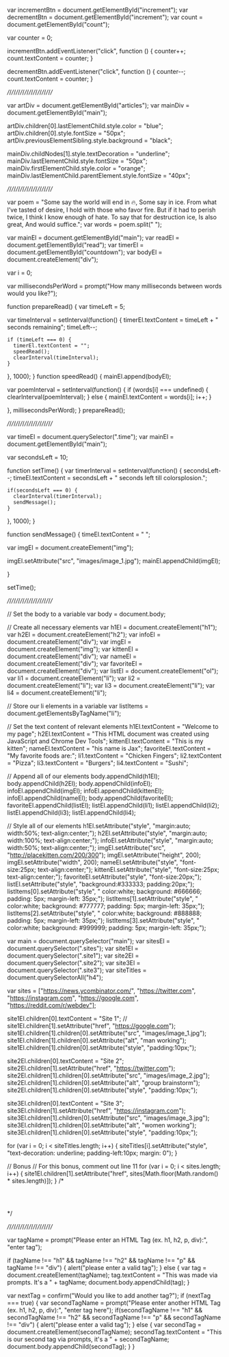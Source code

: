 
var incrementBtn = document.getElementById("increment");
var decrementBtn = document.getElementById("increment");
var count = document.getElementById("count");

var counter = 0;

incrementBtn.addEventListener("click", function () {
  counter++;
  count.textContent = counter;
}

decrementBtn.addEventListener("click", function () {
  counter--;
  count.textContent = counter;
}

*/*/*/*/*/*/*/*/*/*/*/*/*/*/*/*/*/*/*/*/*/*

var artDiv = document.getElementById("articles");
var mainDiv = document.getElementById("main");

artDiv.children[0].lastElementChild.style.color = "blue";
artDiv.children[0].style.fontSize = "50px";
artDiv.previousElementSibling.style.background = "black";

mainDiv.childNodes[1].style.textDecoration = "underline";
mainDiv.lastElementChild.style.fontSize = "50px";
mainDiv.firstElementChild.style.color = "orange";
mainDiv.lastElementChild.parentElement.style.fontSize = "40px";

*/*/*/*/*/*/*/*/*/*/*/*/*/*/*/*/*/*/*/*/*/*

  var poem = "Some say the world will end in 🔥, Some say in ice. From what I’ve tasted of desire, I hold with those who favor fire. But if it had to perish twice, I think I know enough of hate. To say that for destruction ice, Is also great, And would suffice.";
var words = poem.split(" ");

var mainEl = document.getElementById("main");
var readEl = document.getElementById("read");
var timerEl = document.getElementById("countdown");
var bodyEl = document.createElement("div");

var i = 0;

var millisecondsPerWord = prompt("How many milliseconds between words would you like?");

function prepareRead() {
  var timeLeft = 5;

  var timeInterval = setInterval(function() {
    timerEl.textContent = timeLeft + " seconds remaining";
    timeLeft--;

    if (timeLeft === 0) {
      timerEl.textContent = "";
      speedRead();
      clearInterval(timeInterval);
    }
  }, 1000);
}
function speedRead() {
  mainEl.append(bodyEl);

  var poemInterval = setInterval(function() {
    if (words[i] === undefined) {
      clearInterval(poemInterval);
    } else {
      mainEl.textContent = words[i];
      i++;
    }

  }, millisecondsPerWord);
}
prepareRead();

*/*/*/*/*/*/*/*/*/*/*/*/*/*/*/*/*/*/*/*/*/*

  var timeEl = document.querySelector(".time");
var mainEl = document.getElementById("main");

var secondsLeft = 10;

function setTime() {
  var timerInterval = setInterval(function() {
    secondsLeft--;
    timeEl.textContent = secondsLeft + " seconds left till colorsplosion.";

    if(secondsLeft === 0) {
      clearInterval(timerInterval);
      sendMessage();
    }

  }, 1000);
}

function sendMessage() {
  timeEl.textContent = " ";

  var imgEl = document.createElement("img");

  imgEl.setAttribute("src", "images/image_1.jpg");
  mainEl.appendChild(imgEl);

}

setTime();

*/*/*/*/*/*/*/*/*/*/*/*/*/*/*/*/*/*/*/*/*/*


// Set the body to a variable
var body = document.body;

// Create all necessary elements
var h1El = document.createElement("h1");
var h2El = document.createElement("h2");
var infoEl = document.createElement("div");
var imgEl = document.createElement("img");
var kittenEl = document.createElement("div");
var nameEl = document.createElement("div");
var favoriteEl = document.createElement("div");
var listEl = document.createElement("ol");
var li1 = document.createElement("li");
var li2 = document.createElement("li");
var li3 = document.createElement("li");
var li4 = document.createElement("li");

// Store our li elements in a variable
var listItems = document.getElementsByTagName("li");

// Set the text content of relevant elements
h1El.textContent = "Welcome to my page";
h2El.textContent = "This HTML document was created using JavaScript and Chrome Dev Tools";
kittenEl.textContent = "This is my kitten";
nameEl.textContent = "his name is Jax";
favoriteEl.textContent = "My favorite foods are:";
li1.textContent = "Chicken Fingers";
li2.textContent = "Pizza";
li3.textContent = "Burgers";
li4.textContent = "Sushi";

// Append all of our elements
body.appendChild(h1El);
body.appendChild(h2El);
body.appendChild(infoEl);
infoEl.appendChild(imgEl);
infoEl.appendChild(kittenEl);
infoEl.appendChild(nameEl);
body.appendChild(favoriteEl);
favoriteEl.appendChild(listEl);
listEl.appendChild(li1);
listEl.appendChild(li2);
listEl.appendChild(li3);
listEl.appendChild(li4);

// Style all of our elements
h1El.setAttribute("style", "margin:auto; width:50%; text-align:center;");
h2El.setAttribute("style", "margin:auto; width:100%; text-align:center;");
infoEl.setAttribute("style", "margin:auto; width:50%; text-align:center;");
imgEl.setAttribute("src", "http://placekitten.com/200/300");
imgEl.setAttribute("height", 200);
imgEl.setAttribute("width", 200);
nameEl.setAttribute("style", "font-size:25px; text-align:center;");
kittenEl.setAttribute("style", "font-size:25px; text-align:center;");
favoriteEl.setAttribute("style", "font-size:20px;");
listEl.setAttribute("style", "background:#333333; padding:20px;");
listItems[0].setAttribute("style", " color:white; background: #666666; padding: 5px; margin-left: 35px;");
listItems[1].setAttribute("style", " color:white; background: #777777; padding: 5px; margin-left: 35px;");
listItems[2].setAttribute("style", " color:white; background: #888888; padding: 5px; margin-left: 35px;");
listItems[3].setAttribute("style", " color:white; background: #999999; padding: 5px; margin-left: 35px;");


var main = document.querySelector("main");
var sitesEl = document.querySelector(".sites");
var site1El = document.querySelector(".site1");
var site2El = document.querySelector(".site2");
var site3El = document.querySelector(".site3");
var siteTitles = document.querySelectorAll("h4");

var sites = ["https://news.ycombinator.com/", "https://twitter.com", "https://instagram.com", "https://google.com", "https://reddit.com/r/webdev"];

site1El.children[0].textContent = "Site 1";
// site1El.children[1].setAttribute("href", "https://google.com");
site1El.children[1].children[0].setAttribute("src", "images/image_1.jpg");
site1El.children[1].children[0].setAttribute("alt", "man working");
site1El.children[1].children[0].setAttribute("style", "padding:10px;");

site2El.children[0].textContent = "Site 2";
site2El.children[1].setAttribute("href", "https://twitter.com");
site2El.children[1].children[0].setAttribute("src", "images/image_2.jpg");
site2El.children[1].children[0].setAttribute("alt", "group brainstorm");
site2El.children[1].children[0].setAttribute("style", "padding:10px;");

site3El.children[0].textContent = "Site 3";
site3El.children[1].setAttribute("href", "https://instagram.com");
site3El.children[1].children[0].setAttribute("src", "images/image_3.jpg");
site3El.children[1].children[0].setAttribute("alt", "women working");
site3El.children[1].children[0].setAttribute("style", "padding:10px;");

for (var i = 0; i < siteTitles.length; i++) {
  siteTitles[i].setAttribute("style", "text-decoration: underline; padding-left:10px; margin: 0");
}

// Bonus
// For this bonus, comment out line 11
for (var i = 0; i < sites.length; i++) {
  site1El.children[1].setAttribute("href", sites[Math.floor(Math.random() * sites.length)]);
}
/*
  <div id="main">
    <div class="sites">
      <div class="site1">
        <h4></h4>
        <a>
          <img>
        </a>
      </div>
      <div class="site2">
        <h4></h4>
        <a>
          <img>
        </a>
      </div>
      <div class="site3">
        <h4></h4>
        <a>
          <img>
        </a>
      </div>
    </div>
  </div>*/


*/*/*/*/*/*/*/*/*/*/*/*/*/*/*/*/*/*/*/*/*/*



  var tagName = prompt("Please enter an HTML Tag (ex. h1, h2, p, div):", "enter tag");

if (tagName !== "h1" && tagName !== "h2" && tagName !== "p" && tagName !== "div") {
  alert("please enter a valid tag");
} else {
  var tag = document.createElement(tagName);
  tag.textContent = "This was made via prompts. It's a " + tagName;
  document.body.appendChild(tag);
}

var nextTag = confirm("Would you like to add another tag?");
if (nextTag === true) {
  var secondTagName = prompt("Please enter another  HTML Tag (ex. h1, h2, p, div):", "enter tag here");
  if(secondTagName !== "h1" && secondTagName !== "h2" && secondTagName !== "p" && secondTagName !== "div") {
    alert("please enter a valid tag");
  } else {
    var secondTag = document.createElement(secondTagName);
    secondTag.textContent = "This is our second tag via prompts, it's a " + secondTagName;
    document.body.appendChild(secondTag);
  }
}
